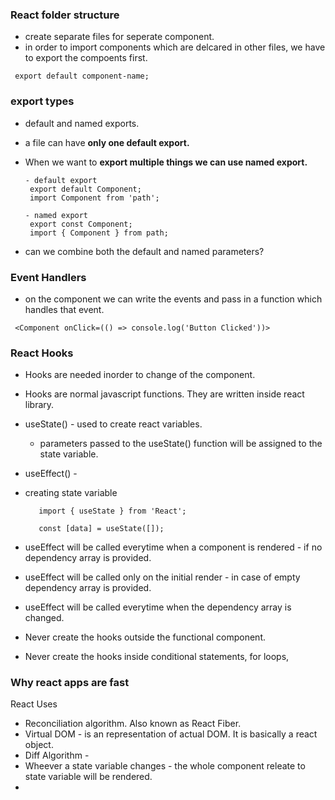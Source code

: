 ### React folder structure

- create separate files for seperate component.
- in order to import components which are delcared in other files, we have to export the compoents first.

 ```
  export default component-name;
 ```

 ### export types

 - default and named exports.
 - a file can have **only one default export.**
 - When we want to **export multiple things we can use named export.**

    ```
    - default export
     export default Component;
     import Component from 'path';

    - named export
     export const Component;
     import { Component } from path; 
    ```
 - can we combine both the default and named parameters?   

 ### Event Handlers
 - on the component we can write the events and pass in a function which handles that event.

  ```
   <Component onClick=(() => console.log('Button Clicked'))>
  ```

### React Hooks
- Hooks are needed inorder to change of the component.
- Hooks are normal javascript functions. They are written inside react library.
- useState() - used to create react variables.
   - parameters passed to the useState() function will be assigned to the state variable.  
- useEffect() - 

- creating state variable

   ```
      import { useState } from 'React';

      const [data] = useState([]);
   ```
- useEffect will be called everytime when a component is rendered - if no dependency array is provided.
- useEffect will be called only on the initial render - in case of empty dependency array is provided.
- useEffect will be called everytime when the dependency array is changed.
- Never create the hooks outside the functional component. 
- Never create the hooks inside conditional statements, for loops,

### Why react apps are fast

React Uses

 - Reconciliation algorithm. Also known as React Fiber.
 - Virtual DOM - is an representation of actual DOM. It is basically a react object.
 - Diff Algorithm - 
 - Wheever a state variable changes - the whole component releate to state variable will be rendered.
 - 



